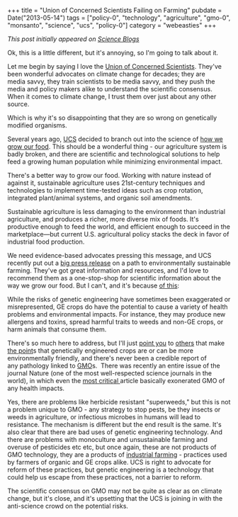 +++
title = "Union of Concerned Scientists Failing on Farming"
pubdate = Date("2013-05-14")
tags = ["policy-0", "technology", "agriculture", "gmo-0", "monsanto", "science", "ucs", "policy-0"]
category = "webeasties"
+++

_This post initially appeared on [Science Blogs](http://scienceblogs.com/webeasties)_

Ok, this is a little different, but it's annoying, so I'm going to talk about it.

Let me begin by saying I love the [Union of Concerned Scientists](http://www.ucsusa.org/). They've been wonderful advocates on climate change for decades; they are media savvy, they train scientists to be media savvy, and they push the media and policy makers alike to understand the scientific consensus. When it comes to climate change, I trust them over just about any other source.

Which is why it's so disappointing that they are so wrong on genetically modified organisms.

Several years ago, [UCS](/tag/ucs) decided to branch out into the science of [how we grow our food](http://www.ucsusa.org/food_and_[agriculture](/tag/agriculture)/). This should be a wonderful thing - our agriculture system is badly broken, and there are scientific and technological solutions to help feed a growing human population while minimizing environmental impact.

There's a better way to grow our food. Working with nature instead of against it, sustainable agriculture uses 21st-century techniques and technologies to implement time-tested ideas such as crop rotation, integrated plant/animal systems, and organic soil amendments.

Sustainable agriculture is less damaging to the environment than industrial agriculture, and produces a richer, more diverse mix of foods. It's productive enough to feed the world, and efficient enough to succeed in the marketplace—but current U.S. agricultural policy stacks the deck in favor of industrial food production.

We need evidence-based advocates pressing this message, and UCS recently put out a [big press release](http://www.ucsusa.org/assets/documents/food_and_agriculture/The-Healthy-Farm-A-Vision-for-US-Agriculture.pdf) on a path to environmentally sustainable farming. They've got great information and resources, and I'd love to recommend them as a one-stop-shop for scientific information about the way we grow our food. But I can't, and it's because [of this](http://www.ucsusa.org/food_and_agriculture/our-failing-food-system/genetic-engineering/):

While the risks of genetic engineering have sometimes been exaggerated or misrepresented, GE crops do have the potential to cause a variety of health problems and environmental impacts. For instance, they may produce new allergens and toxins, spread harmful traits to weeds and non-GE crops, or harm animals that consume them.

There's so much here to address, but I'll just [point you](http://www.geneticliteracyproject.org/2013/04/15/on-gmos-new-york-times-foodie-mark-bittman-is-a-dark-cloud-in-the-brightening-sky-of-reason/) to [others](http://blogs.discovermagazine.com/collideascape/2013/04/12/why-organic-advocates-should-love-gmos/#.UZFzmCt4YdU) that make [the point](http://blogs.discovermagazine.com/science-sushi/2013/05/01/esteemed-journal-nature-dedicates-issue-to-gmos-defends-technology/)s that genetically engineered crops are or can be more environmentally friendly, and there's never been a credible report of any pathology linked to [GMO](/tag/gmo-0)s.  There was recently an entire issue of the journal Nature (one of the most well-respected science journals in the world), in which even the [most critical ](http://www.nature.com/news/case-studies-a-hard-look-at-gm-crops-1.12907)article basically exonerated GMO of any health impacts.

Yes, there are problems like herbicide resistant "superweeds," but this is not a problem unique to GMO - any strategy to stop pests, be they insects or weeds in agriculture, or infectious microbes in humans will lead to resistance. The mechanism is different but the end result is the same. It's also clear that there are bad uses of genetic engineering technology. And there are problems with monoculture and unsustainable farming and overuse of pesticides etc etc, but once again, these are not products of GMO technology, they are a products of [industrial farming](http://en.wikipedia.org/wiki/Industrial_agriculture) - practices used by farmers of organic and GE crops alike. UCS is right to advocate for reform of these practices, but genetic engineering is a technology that could help us escape from these practices, not a barrier to reform.

The scientific consensus on GMO may not be quite as clear as on climate change, but it's close, and it's upsetting that the UCS is joining in with the anti-science crowd on the potential risks.

      
  
